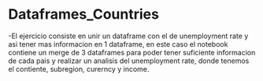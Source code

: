 # Dataframes_Countries

-El ejercicio consiste en unir un dataframe con el de unemployment rate y asi tener mas informacion en 1 dataframe, en este caso el notebook
contiene un merge de 3 dataframes para poder tener suficiente informacion de cada pais y realizar un analisis del unemployment rate, donde tenemos el contiente, subregion,
curerncy y income.
